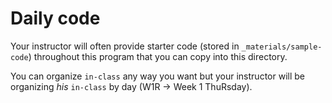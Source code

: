 # Daily code
Your instructor will often provide starter code (stored in `_materials/sample-code`) throughout this program that you can copy into this directory.

You can organize `in-class` any way you want but your instructor will be organizing _his_ `in-class` by day (W1R -> Week 1 ThuRsday).